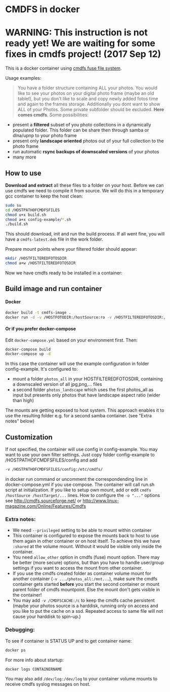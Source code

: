 # CMDFS in docker
# WARNING: This instruction is not ready yet! We are waiting for some fixes in cmdfs project! (2017 Sep 12)
This is a docker container using [cmdfs fuse file system](https://github.com/mikeswain/cmdfs).

Usage examples:

> You have a folder structure containing ALL your photos. You would like to see your photos on your digital photo frame (maybe an old tablet), but you don't like to scale and copy newly added fotos time and again to the frames storage. Additionally you dont want to show ALL of your Photos. Some private subfolder should be excluded.
**Here comes cmdfs**. 
Some possibilities:
- present a **filtered** subset of you photo collections in a dynamically populated folder. This folder can be share then through samba or dlna/upnp to your photo frame
- present only **landscape oriented** photos out of your full collection to the photo frame
- run automatic **rsync backups of downscaled versions** of your photos
- many more

## How to use

**Download and extract** all these files to a folder on your host.
Before we can use cmdfs we need to compile it from source. We will do this in a temporary gcc container to keep the host clean:

```sh
sudo su
cd /HOSTPATHOFCMDFSFILES
chmod u+x build.sh
chmod a+x config-example/*.sh
./build.sh
```

This should download, init and run the build process. If all went fine, you will have a `cmdfs-latest.deb` file in the work folder.

Prepare mount points where your filtered folder should appear:
```sh
mkdir /HOSTFILTEREDFOTOSDIR
chmod a+w /HOSTFILTEREDFOTOSDIR
```

Now we have cmdfs ready to be installed in a container:


## Build image and run container
#### Docker

```sh
docker build -t cmdfs-image .
docker run -d -v /HOSTFOTODIR:/hostSource:ro -v /HOSTFILTEREDFOTOSDIR:/hostTarget:shared --privileged cmdfs-image
```

#### Or if you prefer docker-compose
Edit `docker-compose.yml` based on your environment first.
Then:
```sh
docker-compose build
docker-compose up -d
```

In this case the container will use the example configuration in folder config-example. It's configured to:
- mount a folder `photos_all` in your HOSTFILTEREDFOTOSDIR, containing a downscaled version of all jpg,png,... files 
- a second folder `photos_landscape` which uses the first photos_all as input but presents only photos that have landscape aspect ratio (wider than high)

The mounts are getting exposed to host system. This approach enables it to use the resulting folder e.g. for a second samba container. (see "Extra notes" below)

## Customization
If not specified, the container will use config in config-example. You may want to use your own filter settings. Just copy folder config-example to /HOSTPATHOFCMDFSFILES/config and add 
```sh
-v /HOSTPATHOFCMDFSFILES/config:/etc/cmdfs/
```
in docker run command or uncomment the correspondending line in docker-compose.yml if you use compose.
The container will call run.sh script at initialization. If you like to setup own mount, add or edit `cmdfs /hostSource /hostTarget/...` lines.
How to configure the `-o "..."` options see http://cmdfs.sourceforge.net/ or http://www.linux-magazine.com/Online/Features/Cmdfs

### Extra notes:
- We need `--privileged` setting to be able to mount within container
- This container is configured to expose the mounts back to host to use them again in other container or on host itself. To achieve this we have `:shared` at the volume mount. Without it would be visible only inside the container. 
- You need `allow_other` option in cmdfs (fuse) mount option. There may be better (more secure) options, but than you have to handle user/group settings if you want to access the mount from other container.
- If you use the cmdfs created folder as container volume mount for another container (`-v .../photos_all:/mnt...`), make sure the cmdfs container gets started **before** you start the second container or mount parent folder of cmdfs mountpoint. Else the mount don't gets visible in the container!
- You may add `-v /CMDFSCACHE:/c` to keep the cmdfs cache persistent (maybe your photos source is a harddisk, running only on access and you like to put the cache on a ssd. Repeated access to same file will not cause your harddisk to spin-up.)

### Debugging:
To see if container is STATUS UP and to get container name:
```sh
docker ps
```

For more info about startup:
```sh
docker logs CONTAINERNAME
```

You may also add `/dev/log:/dev/log` to your container volume mounts to receive cmdfs syslog messages on host.
